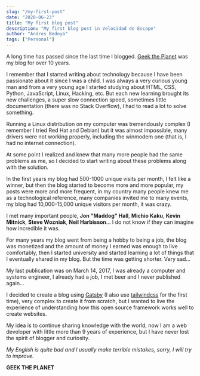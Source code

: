 ```yaml
---
slug: "/my-first-post"
date: "2020-06-23"
title: "My first blog post"
description: "My first blog post in Velocidad de Escape"
author: "Andres Bedoya"
tags: ["Personal"]
---
```


A long time has passed since the last time I blogged. [Geek the Planet](https://geektheplanet.net/) was my blog for over 10 years.

I remember that I started writing about technology because I have been passionate about it since I was a child. I was always a very curious young man and from a very young age I started studying about HTML, CSS, Python, JavaScript, Linux, Hacking, etc. But each new learning brought its new challenges, a super slow connection speed, sometimes little documentation (there was no Stack Overflow), I had to read a lot to solve something.

Running a Linux distribution on my computer was tremendously complex (I remember I tried Red Hat and Debian) but it was almost impossible, many drivers were not working properly, including the winmodem one (that is, I had no internet connection).

At some point I realized and knew that many more people had the same problems as me, so I decided to start writing about these problems along with the solution.

In the first years my blog had 500-1000 unique visits per month, I felt like a winner, but then the blog started to become more and more popular, my posts were more and more frequent, in my country many people knew me as a technological reference, many companies invited me to many events, my blog had 10,000-15,000 unique visitors per month, it was crazy.

I met many important people, **Jon "Maddog" Hall**, **Michio Kaku**, **Kevin Mitnick**, **Steve Wozniak**, **Neil Harbisson**... I do not know if they can imagine how incredible it was.

For many years my blog went from being a hobby to being a job, the blog was monetized and the amount of money I earned was enough to live comfortably, then I started university and started learning a lot of things that I eventually shared in my blog. But the time was getting shorter. Very sad...

My last publication was on March 14, 2017, I was already a computer and systems engineer, I already had a job, I met beer and I never published again...

I decided to create a blog using [Gatsby](https://www.gatsbyjs.org/) (I also use [tailwindcss](https://tailwindcss.com/) for the first time), very complex to create it from scratch, but I wanted to live the experience of understanding how this open source framework works well to create websites.

My idea is to continue sharing knowledge with the world, now I am a web developer with little more than 9 years of experience, but I have never lost the spirit of blogger and curiosity.

*My English is quite bad and I usually make terrible mistakes, sorry, I will try to improve.*

**GEEK THE PLANET**
